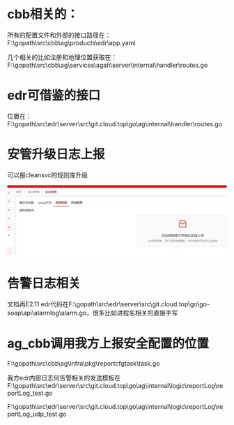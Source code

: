 # cbb相关的：

所有的配置文件和外部的接口路径在：F:\gopath\src\cbb\ag\products\edr\app.yaml

几个相关的比如注册和地理位置获取在：F:\gopath\src\cbb\ag\services\agah\server\internal\handler\routes.go

# edr可借鉴的接口

位置在：F:\gopath\src\edr\server\src\git.cloud.top\go\ag\internal\handler\routes.go

# 安管升级日志上报

可以报cleansvc的规则库升级

![1761190803462](image/10.21日/1761190803462.png)


# 告警日志相关

文档再E2.11 edr代码在F:\gopath\src\edr\server\src\git.cloud.top\go\go-soap\api\alarmlog\alarm.go，很多比如进程名相关的直接手写

# ag_cbb调用我方上报安全配置的位置

F:\gopath\src\cbb\ag\infra\pkg\reportcfgtask\task.go

我方edr内部日志何告警相关的发送模板在F:\gopath\src\edr\server\src\git.cloud.top\go\ag\internal\logic\reportLog\reportLog_test.go

F:\gopath\src\edr\server\src\git.cloud.top\go\ag\internal\logic\reportLog\reportLog_udp_test.go